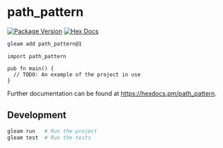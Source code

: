 # path_pattern

[![Package Version](https://img.shields.io/hexpm/v/path_pattern)](https://hex.pm/packages/path_pattern)
[![Hex Docs](https://img.shields.io/badge/hex-docs-ffaff3)](https://hexdocs.pm/path_pattern/)

```sh
gleam add path_pattern@1
```
```gleam
import path_pattern

pub fn main() {
  // TODO: An example of the project in use
}
```

Further documentation can be found at <https://hexdocs.pm/path_pattern>.

## Development

```sh
gleam run   # Run the project
gleam test  # Run the tests
```
